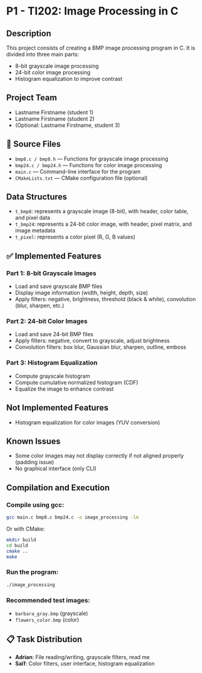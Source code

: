 # P1 - TI202: Image Processing in C

## Description

This project consists of creating a BMP image processing program in C. It is divided into three main parts:
- 8-bit grayscale image processing
- 24-bit color image processing
- Histogram equalization to improve contrast

##  Project Team

- Lastname Firstname (student 1)
- Lastname Firstname (student 2)
- (Optional: Lastname Firstname, student 3)

## 📂 Source Files

- `bmp8.c / bmp8.h` — Functions for grayscale image processing
- `bmp24.c / bmp24.h` — Functions for color image processing
- `main.c` — Command-line interface for the program
- `CMakeLists.txt` — CMake configuration file (optional)

##  Data Structures

- `t_bmp8`: represents a grayscale image (8-bit), with header, color table, and pixel data
- `t_bmp24`: represents a 24-bit color image, with header, pixel matrix, and image metadata
- `t_pixel`: represents a color pixel (R, G, B values)

## ✅ Implemented Features

### Part 1: 8-bit Grayscale Images
- Load and save grayscale BMP files
- Display image information (width, height, depth, size)
- Apply filters: negative, brightness, threshold (black & white), convolution (blur, sharpen, etc.)

### Part 2: 24-bit Color Images
- Load and save 24-bit BMP files
- Apply filters: negative, convert to grayscale, adjust brightness
- Convolution filters: box blur, Gaussian blur, sharpen, outline, emboss

### Part 3: Histogram Equalization
- Compute grayscale histogram
- Compute cumulative normalized histogram (CDF)
- Equalize the image to enhance contrast

##  Not Implemented Features

- Histogram equalization for color images (YUV conversion)

##  Known Issues

- Some color images may not display correctly if not aligned properly (padding issue)
- No graphical interface (only CLI)


## Compilation and Execution

### Compile using gcc:
```bash
gcc main.c bmp8.c bmp24.c -o image_processing -lm
```

Or with CMake:
```bash
mkdir build
cd build
cmake ..
make
```

### Run the program:
```bash
./image_processing
```

### Recommended test images:
- `barbara_gray.bmp` (grayscale)
- `flowers_color.bmp` (color)

## 📋 Task Distribution

- **Adrian**: File reading/writing, grayscale filters, read me
- **Saïf**: Color filters, user interface, histogram equalization

